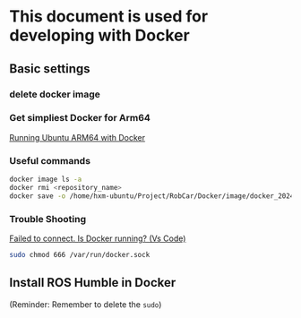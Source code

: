 # This document is used for developing with Docker

## Basic settings 
### delete docker image
[](https://stackoverflow.com/questions/51188657/image-is-being-used-by-stopped-container-error) 

### Get simpliest Docker for Arm64
[Running Ubuntu ARM64 with Docker](https://jkfran.com/running-ubuntu-arm-with-docker/) 


### Useful commands 
```bash
docker image ls -a 
docker rmi <repository_name> 
docker save -o /home/hxm-ubuntu/Project/RobCar/Docker/image/docker_20240213.tar raspi/ubuntu:latest
```

### Trouble Shooting 
[Failed to connect. Is Docker running? (Vs Code)](https://stackoverflow.com/questions/69530014/failed-to-connect-is-docker-running-vs-code) 
```bash
sudo chmod 666 /var/run/docker.sock
```

## Install ROS Humble in Docker 
[](https://docs.ros.org/en/humble/Installation/Alternatives/Ubuntu-Development-Setup.html) 
(Reminder: Remember to delete the `sudo`) 
